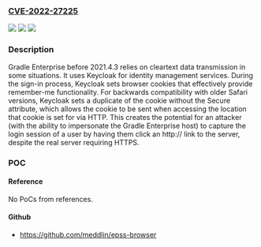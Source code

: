 ### [CVE-2022-27225](https://cve.mitre.org/cgi-bin/cvename.cgi?name=CVE-2022-27225)
![](https://img.shields.io/static/v1?label=Product&message=n%2Fa&color=blue)
![](https://img.shields.io/static/v1?label=Version&message=n%2Fa&color=blue)
![](https://img.shields.io/static/v1?label=Vulnerability&message=n%2Fa&color=brighgreen)

### Description

Gradle Enterprise before 2021.4.3 relies on cleartext data transmission in some situations. It uses Keycloak for identity management services. During the sign-in process, Keycloak sets browser cookies that effectively provide remember-me functionality. For backwards compatibility with older Safari versions, Keycloak sets a duplicate of the cookie without the Secure attribute, which allows the cookie to be sent when accessing the location that cookie is set for via HTTP. This creates the potential for an attacker (with the ability to impersonate the Gradle Enterprise host) to capture the login session of a user by having them click an http:// link to the server, despite the real server requiring HTTPS.

### POC

#### Reference
No PoCs from references.

#### Github
- https://github.com/meddlin/epss-browser

